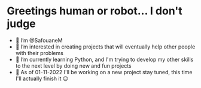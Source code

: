 # Greetings human or robot… I don't judge
- 👋 I’m @SafouaneM
- 👀 I’m interested in creating projects that will eventually help other people with their problems
- 🌱 I’m currently learning Python, and I'm trying to develop my other skills to the next level by doing new and fun projects
- 🍂 As of 01-11-2022 I'll be working on a new project stay tuned, this time I'll actually finish it 😉 

<!---
SafouaneM/SafouaneM is a ✨ special ✨ repository because its `README.md` (this file) appears on your GitHub profile.
You can click the Preview link to take a look at your changes.
--->
